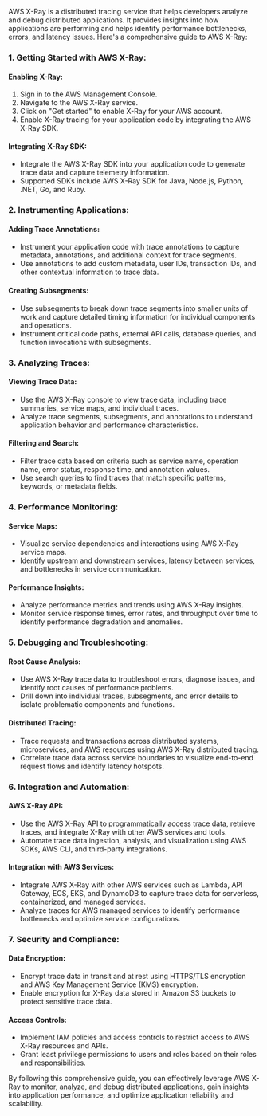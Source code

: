 AWS X-Ray is a distributed tracing service that helps developers analyze and debug distributed applications. It provides insights into how applications are performing and helps identify performance bottlenecks, errors, and latency issues. Here's a comprehensive guide to AWS X-Ray:

### 1. Getting Started with AWS X-Ray:

#### Enabling X-Ray:
1. Sign in to the AWS Management Console.
2. Navigate to the AWS X-Ray service.
3. Click on "Get started" to enable X-Ray for your AWS account.
4. Enable X-Ray tracing for your application code by integrating the AWS X-Ray SDK.

#### Integrating X-Ray SDK:
- Integrate the AWS X-Ray SDK into your application code to generate trace data and capture telemetry information.
- Supported SDKs include AWS X-Ray SDK for Java, Node.js, Python, .NET, Go, and Ruby.

### 2. Instrumenting Applications:

#### Adding Trace Annotations:
- Instrument your application code with trace annotations to capture metadata, annotations, and additional context for trace segments.
- Use annotations to add custom metadata, user IDs, transaction IDs, and other contextual information to trace data.

#### Creating Subsegments:
- Use subsegments to break down trace segments into smaller units of work and capture detailed timing information for individual components and operations.
- Instrument critical code paths, external API calls, database queries, and function invocations with subsegments.

### 3. Analyzing Traces:

#### Viewing Trace Data:
- Use the AWS X-Ray console to view trace data, including trace summaries, service maps, and individual traces.
- Analyze trace segments, subsegments, and annotations to understand application behavior and performance characteristics.

#### Filtering and Search:
- Filter trace data based on criteria such as service name, operation name, error status, response time, and annotation values.
- Use search queries to find traces that match specific patterns, keywords, or metadata fields.

### 4. Performance Monitoring:

#### Service Maps:
- Visualize service dependencies and interactions using AWS X-Ray service maps.
- Identify upstream and downstream services, latency between services, and bottlenecks in service communication.

#### Performance Insights:
- Analyze performance metrics and trends using AWS X-Ray insights.
- Monitor service response times, error rates, and throughput over time to identify performance degradation and anomalies.

### 5. Debugging and Troubleshooting:

#### Root Cause Analysis:
- Use AWS X-Ray trace data to troubleshoot errors, diagnose issues, and identify root causes of performance problems.
- Drill down into individual traces, subsegments, and error details to isolate problematic components and functions.

#### Distributed Tracing:
- Trace requests and transactions across distributed systems, microservices, and AWS resources using AWS X-Ray distributed tracing.
- Correlate trace data across service boundaries to visualize end-to-end request flows and identify latency hotspots.

### 6. Integration and Automation:

#### AWS X-Ray API:
- Use the AWS X-Ray API to programmatically access trace data, retrieve traces, and integrate X-Ray with other AWS services and tools.
- Automate trace data ingestion, analysis, and visualization using AWS SDKs, AWS CLI, and third-party integrations.

#### Integration with AWS Services:
- Integrate AWS X-Ray with other AWS services such as Lambda, API Gateway, ECS, EKS, and DynamoDB to capture trace data for serverless, containerized, and managed services.
- Analyze traces for AWS managed services to identify performance bottlenecks and optimize service configurations.

### 7. Security and Compliance:

#### Data Encryption:
- Encrypt trace data in transit and at rest using HTTPS/TLS encryption and AWS Key Management Service (KMS) encryption.
- Enable encryption for X-Ray data stored in Amazon S3 buckets to protect sensitive trace data.

#### Access Controls:
- Implement IAM policies and access controls to restrict access to AWS X-Ray resources and APIs.
- Grant least privilege permissions to users and roles based on their roles and responsibilities.

By following this comprehensive guide, you can effectively leverage AWS X-Ray to monitor, analyze, and debug distributed applications, gain insights into application performance, and optimize application reliability and scalability.